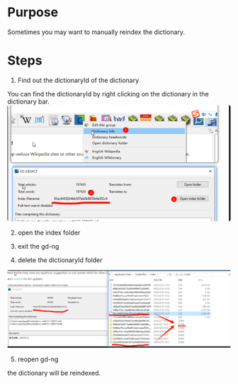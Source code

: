 # Purpose

Sometimes you may want to manually reindex the dictionary.


# Steps

1. Find out the dictionaryId of the dictionary

You can find the dictionaryId by right clicking on the dictionary in the dictionary bar.
![alt text](reindex-step.png)

2. open the index folder

3. exit the gd-ng

4. delete the dictionaryId folder

![alt text](delete-index.png)

5. reopen gd-ng

the dictionary will be reindexed.
